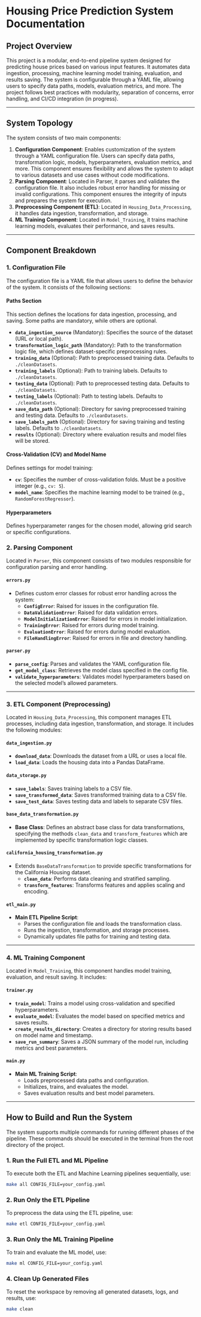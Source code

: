 # Housing Price Prediction System Documentation

## Project Overview

This project is a modular, end-to-end pipeline system designed for predicting house prices based on various input features. It automates data ingestion, processing, machine learning model training, evaluation, and results saving. The system is configurable through a YAML file, allowing users to specify data paths, models, evaluation metrics, and more. The project follows best practices with modularity, separation of concerns, error handling, and CI/CD integration (in progress).

---

## System Topology

The system consists of two main components:

1. **Configuration Component**: Enables customization of the system through a YAML configuration file. Users can specify data paths, transformation logic, models, hyperparameters, evaluation metrics, and more. This component ensures flexibility and allows the system to adapt to various datasets and use cases without code modifications.
2. **Parsing Component**: Located in Parser, it parses and validates the configuration file. It also includes robust error handling for missing or invalid configurations. This component ensures the integrity of inputs and prepares the system for execution.
3. **Preprocessing Component (ETL)**: Located in `Housing_Data_Processing`, it handles data ingestion, transformation, and storage.
4. **ML Training Component**: Located in `Model_Training`, it trains machine learning models, evaluates their performance, and saves results.
---

## Component Breakdown

### 1. Configuration File

The configuration file is a YAML file that allows users to define the behavior of the system. It consists of the following sections:

#### **Paths Section**
This section defines the locations for data ingestion, processing, and saving. Some paths are mandatory, while others are optional.

- **`data_ingestion_source`** (Mandatory): Specifies the source of the dataset (URL or local path).
- **`transformation_logic_path`** (Mandatory): Path to the transformation logic file, which defines dataset-specific preprocessing rules.
- **`training_data`** (Optional): Path to preprocessed training data. Defaults to `./cleanDatasets`.
- **`training_labels`** (Optional): Path to training labels. Defaults to `./cleanDatasets`.
- **`testing_data`** (Optional): Path to preprocessed testing data. Defaults to `./cleanDatasets`.
- **`testing_labels`** (Optional): Path to testing labels. Defaults to `./cleanDatasets`.
- **`save_data_path`** (Optional): Directory for saving preprocessed training and testing data. Defaults to `./cleanDatasets`.
- **`save_labels_path`** (Optional): Directory for saving training and testing labels. Defaults to `./cleanDatasets`.
- **`results`** (Optional): Directory where evaluation results and model files will be stored.

#### **Cross-Validation (CV) and Model Name**
Defines settings for model training:

- **`cv`**: Specifies the number of cross-validation folds. Must be a positive integer (e.g., `cv: 5`).
- **`model_name`**: Specifies the machine learning model to be trained (e.g., `RandomForestRegressor`).

#### **Hyperparameters**
Defines hyperparameter ranges for the chosen model, allowing grid search or specific configurations.

### 2. Parsing Component

Located in `Parser`, this component consists of two modules responsible for configuration parsing and error handling.

#### `errors.py`
- Defines custom error classes for robust error handling across the system:
  - **`ConfigError`**: Raised for issues in the configuration file.
  - **`DataValidationError`**: Raised for data validation errors.
  - **`ModelInitializationError`**: Raised for errors in model initialization.
  - **`TrainingError`**: Raised for errors during model training.
  - **`EvaluationError`**: Raised for errors during model evaluation.
  - **`FileHandlingError`**: Raised for errors in file and directory handling.

#### `parser.py`
- **`parse_config`**: Parses and validates the YAML configuration file.
- **`get_model_class`**: Retrieves the model class specified in the config file.
- **`validate_hyperparameters`**: Validates model hyperparameters based on the selected model’s allowed parameters.

---

### 3. ETL Component (Preprocessing)

Located in `Housing_Data_Processing`, this component manages ETL processes, including data ingestion, transformation, and storage. It includes the following modules:

#### `data_ingestion.py`
- **`download_data`**: Downloads the dataset from a URL or uses a local file.
- **`load_data`**: Loads the housing data into a Pandas DataFrame.

#### `data_storage.py`
- **`save_labels`**: Saves training labels to a CSV file.
- **`save_transformed_data`**: Saves transformed training data to a CSV file.
- **`save_test_data`**: Saves testing data and labels to separate CSV files.

#### `base_data_transformation.py`
- **Base Class**: Defines an abstract base class for data transformations, specifying the methods `clean_data` and `transform_features` which are implemented by specific transformation logic classes.

#### `california_housing_transformation.py`
- Extends `BaseDataTransformation` to provide specific transformations for the California Housing dataset.
  - **`clean_data`**: Performs data cleaning and stratified sampling.
  - **`transform_features`**: Transforms features and applies scaling and encoding.

#### `etl_main.py`
- **Main ETL Pipeline Script**: 
  - Parses the configuration file and loads the transformation class.
  - Runs the ingestion, transformation, and storage processes.
  - Dynamically updates file paths for training and testing data.

---

### 4. ML Training Component

Located in `Model_Training`, this component handles model training, evaluation, and result saving. It includes:

#### `trainer.py`
- **`train_model`**: Trains a model using cross-validation and specified hyperparameters.
- **`evaluate_model`**: Evaluates the model based on specified metrics and saves results.
- **`create_results_directory`**: Creates a directory for storing results based on model name and timestamp.
- **`save_run_summary`**: Saves a JSON summary of the model run, including metrics and best parameters.

#### `main.py`
- **Main ML Training Script**:
  - Loads preprocessed data paths and configuration.
  - Initializes, trains, and evaluates the model.
  - Saves evaluation results and best model parameters.

---

## How to Build and Run the System

The system supports multiple commands for running different phases of the pipeline. These commands should be executed in the terminal from the root directory of the project.

### 1. **Run the Full ETL and ML Pipeline**

To execute both the ETL and Machine Learning pipelines sequentially, use:

```bash
make all CONFIG_FILE=your_config.yaml
```
### 2. **Run Only the ETL Pipeline**

To preprocess the data using the ETL pipeline, use:
```bash
make etl CONFIG_FILE=your_config.yaml
```
### 3. **Run Only the ML Training Pipeline**

To train and evaluate the ML model, use:

```bash
make ml CONFIG_FILE=your_config.yaml
```
### 4. **Clean Up Generated Files**

To reset the workspace by removing all generated datasets, logs, and results, use:

```bash
make clean
```